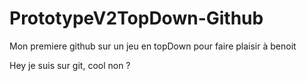 # PrototypeV2TopDown-Github
Mon premiere github sur un jeu en topDown pour faire plaisir à benoit 

Hey je suis sur git, cool non ?
